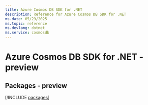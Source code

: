 ```yaml
---
title: Azure Cosmos DB SDK for .NET
description: Reference for Azure Cosmos DB SDK for .NET
ms.date: 05/29/2025
ms.topic: reference
ms.devlang: dotnet
ms.service: cosmosdb
---
```

# Azure Cosmos DB SDK for .NET - preview
## Packages - preview
[!INCLUDE [packages](cosmos-db-index.md)]